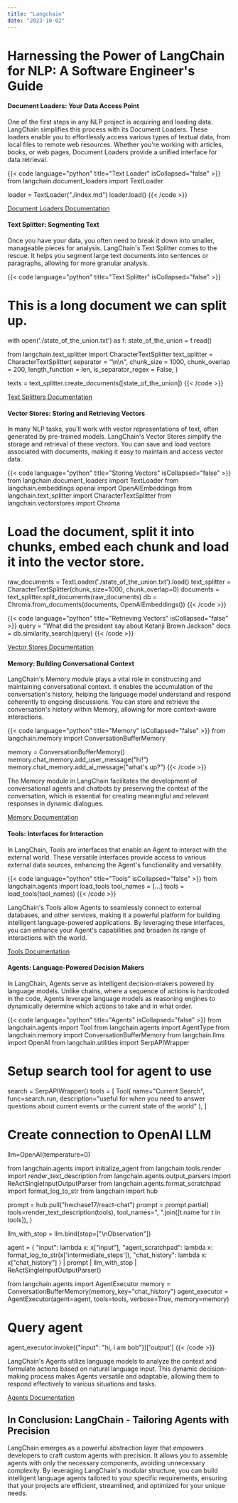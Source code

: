 ```yaml
---
title: "Langchain"
date: "2023-10-02"
---
```


# Harnessing the Power of LangChain for NLP: A Software Engineer's Guide
#### Document Loaders: Your Data Access Point

One of the first steps in any NLP project is acquiring and loading data. LangChain simplifies this process with its Document Loaders. These loaders enable you to effortlessly access various types of textual data, from local files to remote web resources. Whether you're working with articles, books, or web pages, Document Loaders provide a unified interface for data retrieval.

{{< code language="python" title="Text Loader" isCollapsed="false" >}}
from langchain.document_loaders import TextLoader

loader = TextLoader("./index.md")
loader.load()
{{< /code >}}

[Document Loaders Documentation](https://python.langchain.com/docs/modules/data_connection/document_loaders/)

#### Text Splitter: Segmenting Text

Once you have your data, you often need to break it down into smaller, manageable pieces for analysis. LangChain's Text Splitter comes to the rescue. It helps you segment large text documents into sentences or paragraphs, allowing for more granular analysis.

{{< code language="python" title="Text Splitter" isCollapsed="false" >}}
# This is a long document we can split up.
with open('./state_of_the_union.txt') as f:
    state_of_the_union = f.read()

from langchain.text_splitter import CharacterTextSplitter
text_splitter = CharacterTextSplitter(
    separator = "\n\n",
    chunk_size = 1000,
    chunk_overlap  = 200,
    length_function = len,
    is_separator_regex = False,
)

texts = text_splitter.create_documents([state_of_the_union])
{{< /code >}}

[Text Splitters Documentation](https://python.langchain.com/docs/modules/data_connection/document_transformers/text_splitters/character_text_splitter)

#### Vector Stores: Storing and Retrieving Vectors

In many NLP tasks, you'll work with vector representations of text, often generated by pre-trained models. LangChain's Vector Stores simplify the storage and retrieval of these vectors. You can save and load vectors associated with documents, making it easy to maintain and access vector data.

{{< code language="python" title="Storing Vectors" isCollapsed="false" >}}
from langchain.document_loaders import TextLoader
from langchain.embeddings.openai import OpenAIEmbeddings
from langchain.text_splitter import CharacterTextSplitter
from langchain.vectorstores import Chroma

# Load the document, split it into chunks, embed each chunk and load it into the vector store.
raw_documents = TextLoader('./state_of_the_union.txt').load()
text_splitter = CharacterTextSplitter(chunk_size=1000, chunk_overlap=0)
documents = text_splitter.split_documents(raw_documents)
db = Chroma.from_documents(documents, OpenAIEmbeddings())
{{< /code >}}

{{< code language="python" title="Retrieving Vectors" isCollapsed="false" >}}
query = "What did the president say about Ketanji Brown Jackson"
docs = db.similarity_search(query)
{{< /code >}}

[Vector Stores Documentation](https://python.langchain.com/docs/modules/data_connection/vectorstores/)

#### Memory: Building Conversational Context
LangChain's Memory module plays a vital role in constructing and maintaining conversational context. It enables the accumulation of the conversation's history, helping the language model understand and respond coherently to ongoing discussions. You can store and retrieve the conversation's history within Memory, allowing for more context-aware interactions.

{{< code language="python" title="Memory" isCollapsed="false" >}}
from langchain.memory import ConversationBufferMemory

memory = ConversationBufferMemory()
memory.chat_memory.add_user_message("hi!")
memory.chat_memory.add_ai_message("what's up?")
{{< /code >}}

The Memory module in LangChain facilitates the development of conversational agents and chatbots by preserving the context of the conversation, which is essential for creating meaningful and relevant responses in dynamic dialogues.

[Memory Documentation](https://python.langchain.com/docs/modules/memory/)

#### Tools: Interfaces for Interaction

In LangChain, Tools are interfaces that enable an Agent to interact with the external world. These versatile interfaces provide access to various external data sources, enhancing the Agent's functionality and versatility.

{{< code language="python" title="Tools" isCollapsed="false" >}}
from langchain.agents import load_tools
tool_names = [...]
tools = load_tools(tool_names)
{{< /code >}}

LangChain's Tools allow Agents to seamlessly connect to external databases, and other services, making it a powerful platform for building intelligent language-powered applications. By leveraging these interfaces, you can enhance your Agent's capabilities and broaden its range of interactions with the world.

[Tools Documentation](https://python.langchain.com/docs/modules/agents/tools/)

#### Agents: Language-Powered Decision Makers

In LangChain, Agents serve as intelligent decision-makers powered by language models. Unlike chains, where a sequence of actions is hardcoded in the code, Agents leverage language models as reasoning engines to dynamically determine which actions to take and in what order.

{{< code language="python" title="Agents" isCollapsed="false" >}}
from langchain.agents import Tool
from langchain.agents import AgentType
from langchain.memory import ConversationBufferMemory
from langchain.llms import OpenAI
from langchain.utilities import SerpAPIWrapper
# Setup search tool for agent to use
search = SerpAPIWrapper()
tools = [
    Tool(
        name="Current Search",
        func=search.run,
        description="useful for when you need to answer questions about current events or the current state of the world"
    ),
]
# Create connection to OpenAI LLM
llm=OpenAI(temperature=0)

from langchain.agents import initialize_agent
from langchain.tools.render import render_text_description
from langchain.agents.output_parsers import ReActSingleInputOutputParser
from langchain.agents.format_scratchpad import format_log_to_str
from langchain import hub

prompt = hub.pull("hwchase17/react-chat")
prompt = prompt.partial(
    tools=render_text_description(tools),
    tool_names=", ".join([t.name for t in tools]),
)

llm_with_stop = llm.bind(stop=["\nObservation"])

agent = {
    "input": lambda x: x["input"],
    "agent_scratchpad": lambda x: format_log_to_str(x['intermediate_steps']),
    "chat_history": lambda x: x["chat_history"]
} | prompt | llm_with_stop | ReActSingleInputOutputParser()

from langchain.agents import AgentExecutor
memory = ConversationBufferMemory(memory_key="chat_history")
agent_executor = AgentExecutor(agent=agent, tools=tools, verbose=True, memory=memory)

# Query agent
agent_executor.invoke({"input": "hi, i am bob"})['output']
{{< /code >}}

LangChain's Agents utilize language models to analyze the context and formulate actions based on natural language input. This dynamic decision-making process makes Agents versatile and adaptable, allowing them to respond effectively to various situations and tasks.

[Agents Documentation](https://python.langchain.com/docs/modules/agents/agent_types/chat_conversation_agent)

## In Conclusion: LangChain - Tailoring Agents with Precision

LangChain emerges as a powerful abstraction layer that empowers developers to craft custom agents with precision. It allows you to assemble agents with only the necessary components, avoiding unnecessary complexity. By leveraging LangChain's modular structure, you can build intelligent language agents tailored to your specific requirements, ensuring that your projects are efficient, streamlined, and optimized for your unique needs.